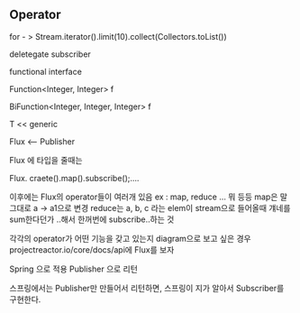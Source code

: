

## Operator
for - > Stream.iterator().limit(10).collect(Collectors.toList())

deletegate subscriber

functional interface

Function<Integer, Integer> f

BiFunction<Integer, Integer, Integer> f


T << generic








Flux <-- Publisher
 


Flux 에 타입을 줄때는 

Flux.<Integer> craete().map().subscribe();....


이후에는 Flux의 operator들이 여러개 있음
ex : map, reduce ... 뭐 등등
map은 말그대로 a -> a1으로 변경
reduce는 a, b, c 라는 elem이 stream으로 들어올때 걔네를 sum한다던가 ..해서
한꺼번에 subscribe..하는 것


각각의 operator가 어떤 기능을 갖고 있는지 diagram으로 보고 싶은 경우
projectreactor.io/core/docs/api에 Flux를 보자



Spring 으로 적용
Publisher<String> 으로 리턴

스프링에서는 Publisher만 만들어서 리턴하면, 스프링이 지가 알아서 Subscriber를 구현한다.
